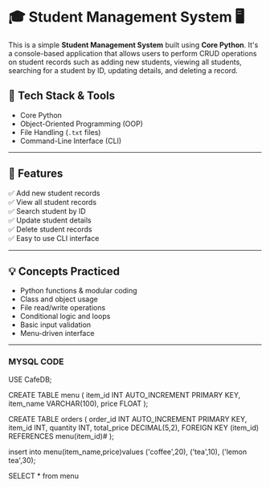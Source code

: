 # 🎓 Student Management System 🖥️

This is a simple **Student Management System** built using **Core Python**. It's a console-based application that allows users to perform CRUD operations on student records such as adding new students, viewing all students, searching for a student by ID, updating details, and deleting a record.

## 🔧 Tech Stack & Tools

- Core Python
- Object-Oriented Programming (OOP)
- File Handling (`.txt` files)
- Command-Line Interface (CLI)

---

## 📌 Features

✅ Add new student records  
✅ View all student records  
✅ Search student by ID  
✅ Update student details  
✅ Delete student records  
✅ Easy to use CLI interface  

---

## 💡 Concepts Practiced

- Python functions & modular coding  
- Class and object usage  
- File read/write operations  
- Conditional logic and loops  
- Basic input validation  
- Menu-driven interface

---

### MYSQL CODE
USE CafeDB;

CREATE TABLE menu (
     item_id INT AUTO_INCREMENT PRIMARY KEY,
     item_name VARCHAR(100),
     price FLOAT
 );

 CREATE TABLE orders (
     order_id INT AUTO_INCREMENT PRIMARY KEY,
     item_id INT,
     quantity INT,
     total_price DECIMAL(5,2),
     FOREIGN KEY (item_id) REFERENCES menu(item_id)# );

 insert into menu(item_name,price)values
 ('coffee',20),
 ('tea',10),
 ('lemon tea',30);

 SELECT * from menu


